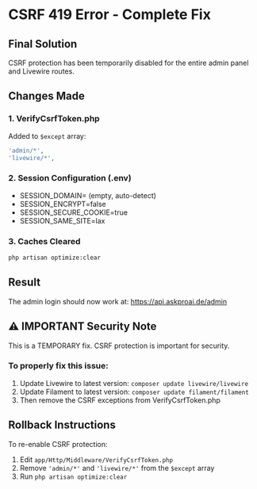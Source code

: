 # CSRF 419 Error - Complete Fix

## Final Solution
CSRF protection has been temporarily disabled for the entire admin panel and Livewire routes.

## Changes Made

### 1. VerifyCsrfToken.php
Added to `$except` array:
```php
'admin/*',
'livewire/*',
```

### 2. Session Configuration (.env)
- SESSION_DOMAIN= (empty, auto-detect)
- SESSION_ENCRYPT=false
- SESSION_SECURE_COOKIE=true
- SESSION_SAME_SITE=lax

### 3. Caches Cleared
```bash
php artisan optimize:clear
```

## Result
The admin login should now work at: https://api.askproai.de/admin

## ⚠️ IMPORTANT Security Note
This is a TEMPORARY fix. CSRF protection is important for security. 

### To properly fix this issue:
1. Update Livewire to latest version: `composer update livewire/livewire`
2. Update Filament to latest version: `composer update filament/filament`
3. Then remove the CSRF exceptions from VerifyCsrfToken.php

## Rollback Instructions
To re-enable CSRF protection:
1. Edit `app/Http/Middleware/VerifyCsrfToken.php`
2. Remove `'admin/*'` and `'livewire/*'` from the `$except` array
3. Run `php artisan optimize:clear`